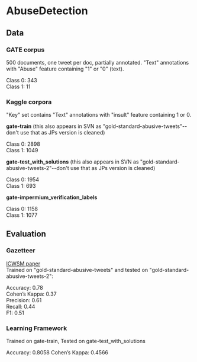 # AbuseDetection

## Data

### GATE corpus

500 documents, one tweet per doc, partially annotated. "Text" annotations with "Abuse" feature containing "1" or "0" (text).

Class 0: 343  
Class 1: 11  

### Kaggle corpora
"Key" set contains "Text" annotations with "insult" feature containing 1 or 0.

**gate-train** (this also appears in SVN as "gold-standard-abusive-tweets"--don't use that as JPs version is cleaned)

Class 0: 2898  
Class 1: 1049  

**gate-test_with_solutions** (this also appears in SVN as "gold-standard-abusive-tweets-2"--don't use that as JPs version is cleaned)

Class 0: 1954  
Class 1: 693

**gate-impermium_verification_labels**

Class 0: 1158  
Class 1: 1077



## Evaluation

### Gazetteer

[ICWSM paper](https://www.aaai.org/ocs/index.php/ICWSM/ICWSM18/paper/viewFile/17861/17060)  
Trained on "gold-standard-abusive-tweets" and tested on "gold-standard-abusive-tweets-2":

Accuracy: 0.78   
Cohen’s Kappa: 0.37  
Precision: 0.61  
Recall: 0.44  
F1: 0.51

### Learning Framework
Trained on gate-train, Tested on gate-test_with_solutions

Accuracy:	0.8058
Cohen’s Kappa: 0.4566

